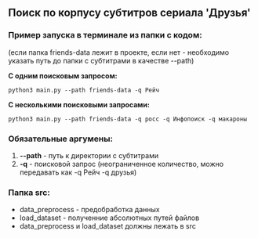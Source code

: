 
## Поиск по корпусу субтитров сериала 'Друзья'
### Пример запуска в терминале из папки с кодом:
(если папка friends-data лежит в проекте, если нет - необходимо указать путь до папки с субтитрами в качестве --path)

**C одним поисковым запросом:**

`
python3 main.py --path friends-data -q Рейч
`

**С несколькими поисковыми запросами:**

`
python3 main.py --path friends-data -q росс -q Инфопоиск -q макароны
`
### Обязательные аргумены: 
1. **--path** - путь к директории с субтитрами
2. **-q** - поисковой запрос (неограниченное количество, можно передавать как -q Рейч -q друзья)

### Папка src:
- data_preprocess - предобработка данных 
- load_dataset - полученние абсолютных путей файлов
- data_preprocess и load_dataset должны лежать 
в srс 
